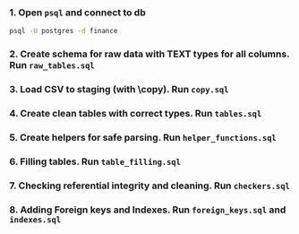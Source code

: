 ### 1. Open `psql` and connect to db
```bash
psql -U postgres -d finance
```

### 2. Create schema for raw data with TEXT types for all columns. Run `raw_tables.sql`

### 3. Load CSV to staging (with \copy). Run `copy.sql`

### 4. Create clean tables with correct types. Run `tables.sql`

### 5. Create helpers for safe parsing. Run `helper_functions.sql`

### 6. Filling tables. Run `table_filling.sql`

### 7. Checking referential integrity and cleaning. Run `checkers.sql`

### 8. Adding Foreign keys and Indexes. Run `foreign_keys.sql` and `indexes.sql`